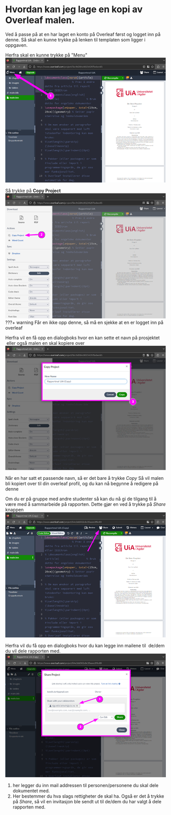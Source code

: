 # Hvordan kan jeg lage en kopi av Overleaf malen.
Ved å passe på at en har laget en konto på Overleaf først og logget inn på denne. Så skal en kunne trykke på lenken til templaten som ligger i oppgaven.

Herfra skal en kunne trykke på "Menu"
![](./assets/2024-09-12-13-39-43.png)

Så trykke på **Copy Project**
![](./assets/2024-09-12-13-40-07.png)
???+ warning
    Får en ikke opp denne, så må en sjekke at en er logget inn på overleaf

Herfra vil en få opp en dialogboks hvor en kan sette et navn på prosjektet  eller også malen en skal kopiere over
![](./assets/2024-09-12-13-40-30.png)

Når en har satt et passende navn, så er det bare å trykke *Copy* Så vil malen bli kopiert over til din overleaf profil, og du kan nå begynne å redigere på denne

Om du er på gruppe med andre studenter så kan du nå gi de tilgang til å være med å sammarbeide på rapporten.
Dette gjør en ved å trykke på *Share* knappen
![](./assets/2024-09-12-13-40-55.png)

Herfra vil du få opp en dialogboks hvor du kan legge inn mailene til  de/dem du vil dele rapporten med.
![](./assets/2024-09-12-13-41-17.png)

1. her legger du inn mail addressen til personen/personene du skal dele dokumentet med.
2. Her bestemmer du hva slags rettigheter de skal ha.
Også er det å trykke på *Share*, så vil en invitasjon ble sendt ut til de/dem du har valgt å dele rapporten med.

